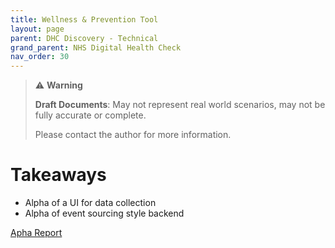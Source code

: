 ```yaml
---
title: Wellness & Prevention Tool
layout: page
parent: DHC Discovery - Technical
grand_parent: NHS Digital Health Check
nav_order: 30
---
```


> ⚠️ **Warning**
>  
> **Draft Documents**: May not represent real world scenarios, may not be fully accurate or complete.
>
> Please contact the author for more information.

# Takeaways
- Alpha of a UI for data collection
- Alpha of event sourcing style backend

[Apha Report](../../wellness-prevention/wellness-alpha-report_v1.pdf)
